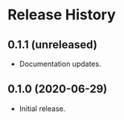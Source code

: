 Release History
===============

0.1.1 (unreleased)
------------------

- Documentation updates.


0.1.0 (2020-06-29)
------------------

-   Initial release.
